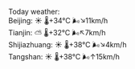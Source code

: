 Today weather:  
Beijing: ☀️   🌡️+34°C 🌬️↘11km/h  
Tianjin: ⛅️  🌡️+32°C 🌬️↖7km/h  
Shijiazhuang: ☀️   🌡️+38°C 🌬️↘4km/h  
Tangshan: ☀️   🌡️+38°C 🌬️↑15km/h  
